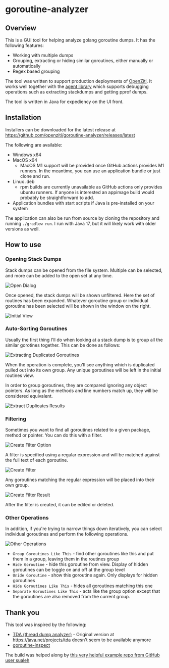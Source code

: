 # goroutine-analyzer

## Overview
This is a GUI tool for helping analyze golang goroutine dumps. It has the following features:

* Working with multiple dumps
* Grouping, extracting or hiding similar goroutines, either manually or automatically
* Regex based grouping

The tool was written to support production deployments of [OpenZiti](https://github.com/openziti/ziti).
It works well together with the [agent library](https://github.com/openziti/agent) which supports
debugging operations such as extracting stackdumps and getting pprof dumps.  

The tool is written in Java for expediency on the UI front. 

## Installation
Installers can be downloaded for the latest release at https://github.com/openziti/goroutine-analyzer/releases/latest

The following are available:

* Windows x64
* MacOS x64
  * MacOS M1 support will be provided once GitHub actions provides M1 runners. In the meantime, you can use an 
    application bundle or just clone and run.
* Linux .deb 
  * rpm builds are currently unavailable as GitHub actions only provides ubuntu runners. If anyone is interested
    an appimage build would probably be straightforward to add.
* Application bundles with start scripts if Java is pre-installed on your system

The application can also be run from source by cloning the repository and running `./gradlew run`. I run with 
Java 17, but it will likely work with older versions as well. 

## How to use
### Opening Stack Dumps
Stack dumps can be opened from the file system. Multiple can be selected, and more can be added to the open set at any 
time.

![Open Dialog](./doc/opening.png "Open Dialog")

Once opened, the stack dumps will be shown unfiltered. Here the set of routines has been expanded. Whatever
goroutine group or individual goroutine has been selected will be shown in the window on the right.

![Initial View](./doc/initial-view.png "Initial View")

### Auto-Sorting Goroutines
Usually the first thing I'll do when looking at a stack dump is to group all the similar gorotines together. This 
can be done as follows:

![Extracting Duplicated Goroutines](./doc/extract-duplicated.png "Extracting Duplicated Goroutines")

When the operation is complete, you'll see anything which is duplicated pulled out into its own group. Any unique
goroutines will be left in the initial routines view. 

In order to group goroutines, they are compared ignoring any object pointers. As long as the methods and line numbers
match up, they will be considered equivalent.

![Extract Duplicates Results](./doc/extract-duplicated-results.png "Extract Duplicates Results")

### Filtering
Sometimes you want to find all goroutines related to a given package, method or pointer. You can do this with a filter.

![Create Filter Option](./doc/create-filter.png "Create Filter Option")

A filter is specified using a regular expression and will be matched against the full text of each goroutine.

![Create Filter](./doc/create-filter-2.png "Create Filter")

Any goroutines matching the regular expression will be placed into their own group.

![Create Filter Result](./doc/filter-result.png "Create Filter Result")

After the filter is created, it can be edited or deleted.

### Other Operations
In addition, if you're trying to narrow things down iteratively, you can select individual goroutines and perform
the following operations.

![Other Operations](./doc/stack-options.png "Other Operations")

* `Group Goroutines Like This` - find other goroutines like this and put them in a group, leaving them in the routines group
* `Hide Goroutine` - hide this goroutine from view. Display of hidden goroutines can be toggle on and off at the group level
* `Unide Goroutine` - show this goroutine again. Only displays for hidden goroutines
* `Hide Goroutines Like This` - hides all goroutines matching this one
* `Separate Goroutines Like This` - acts like the group option except that the goroutines are also removed from the current group.

## Thank you
This tool was inspired by the following:

* [TDA (thread dump analyzer)](https://github.com/mkbrv/tda) - Original version at https://java.net/projects/tda doesn't seem to be available anymore
* [goroutine-inspect](https://github.com/linuxerwang/goroutine-inspect)

The build was helped along by [this very helpful example repo from GitHub user sualeh](https://github.com/sualeh/build-jpackage)
